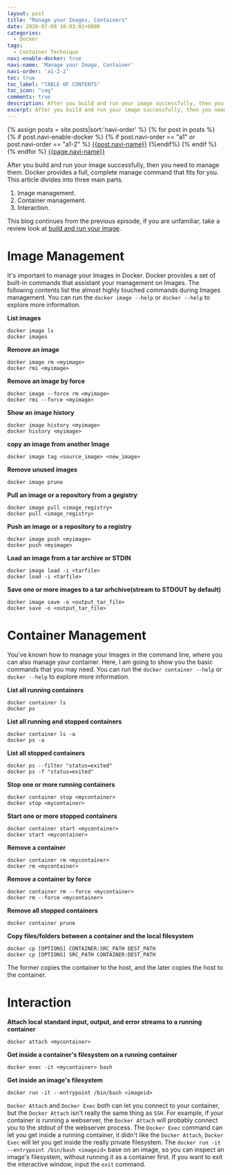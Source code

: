 ```yaml
---
layout: post
title: "Manage your Images, Containers"
date: 2020-07-08 10:03:01+0800
categories:
  - Docker
tags:
  - Container Technique
navi-enable-docker: true
navi-name: 'Manage your Image, Container'
navi-order: 'a1-2-2'
toc: true
toc_label: "TABLE OF CONTENTS"
toc_icon: "cog"
comments: true
description: After you build and run your image successfully, then you need to manage them. Docker provides a full, complete manage command that fits for you. This article divides into three main parts.It's important to manage your Images in Docker. Docker provides a set of built-in commands that assistant your management on Images.
excerpt: After you build and run your image successfully, then you need to manage them. Docker provides a full, complete manage command that fits for you. This article divides into three main parts.It's important to manage your Images in Docker. Docker provides a set of built-in commands that assistant your management on Images.
---
```

<!--navigation bar-->
<div class='navi-link-container'>
  {% assign posts = site.posts|sort:'navi-order' %}
  {% for post in posts %}
    {% if post.navi-enable-docker %}
        {% if post.navi-order == "a1" or
              post.navi-order == "a1-2"
        %}
            <a href="{{ site.baseurl }}{{ post.url }}" class='navi-link'>{{post.navi-name}}</a>
        {%endif%}
    {% endif %}
  {% endfor %}
<a class='navi-link' href="">{{page.navi-name}}</a>
</div>
<!--navigation bar-->

After you build and run your image successfully, then you need to manage them. Docker provides a full, complete manage command that fits for you. This article divides into three main parts.
1. Image management.
2. Container management.
3. Interaction.

This blog continues from the previous episode, if you are unfamiliar, take a review look at [build and run your image][1].

# Image Management
It's important to manage your Images in Docker. Docker provides a set of built-in commands that assistant your management on Images. The following contents list the almost highly touched commands during Images management. You can run the `docker image --help` or `docker --help` to explore more information.

**List images**
```
docker image ls
docker images
```

**Remove an image**
```
docker image rm <myimage>
docker rmi <myimage>
```

**Remove an image by force**
```
docker image --force rm <myimage>
docker rmi --force <myimage>
```

**Show an image history**
```
docker image history <myimage>
docker history <myimage>
```

**copy an image from another Image**
```
docker image tag <source_image> <new_image>
```

**Remove unused images**
```
docker image prune
```

**Pull an image or a repository from a gegistry**
```
docker image pull <image_registry>
docker pull <image_registry>
```

**Push an image or a repository to a registry**
```
docker image push <myimage>
docker push <myimage>
```

**Load an image from a tar archive or STDIN**
```
docker image load -i <tarfile>
docker load -i <tarfile>
```

**Save one or more images to a tar arhchive(stream to STDOUT by default)**
```
docker image save -o <output_tar_file>
docker save -o <output_tar_file>
```

<script src="https://gist.github.com/voltwu/873862bb48acfb48e87455a7419f5e5f.js"></script>

# Container Management
You've known how to manage your Images in the command line, where you can also manage your container. Here, I am going to show you the basic commands that you may need. You can run the `docker container --help` or `docker --help` to explore more information.

**List all running containers**
```
docker container ls
docker ps
```
**List all running and stopped containers**
```
docker container ls -a
docker ps -a
```
**List all stopped containers**
```
docker ps --filter "status=exited"
docker ps -f "status=exited"
```

**Stop one or more running containers**
```
docker container stop <mycontainer>
docker stop <mycontainer>
```
**Start one or more stopped containers**
```
docker container start <mycontainer>
docker start <mycontainer>
```

**Remove a container**
```
docker container rm <mycontainer>
docker rm <mycontainer>
```
**Remove a container by force**
```
docker container rm --force <mycontainer>
docker rm --force <mycontainer>
```
**Remove all stopped containers**
```
docker container prune
```

**Copy files/folders between a container and the local filesystem**
```
docker cp [OPTIONS] CONTAINER:SRC_PATH DEST_PATH
docker cp [OPTIONS] SRC_PATH CONTAINER:DEST_PATH
```
The former copies the container to the host, and the later copies the host to the container.

# Interaction

**Attach local standard input, output, and error streams to a running container**
```
docker attach <mycontainer>
```

**Get inside a container's filesystem on a running container**
```
docker exec -it <mycontainer> bash
```

**Get inside an image's filesystem**
```
docker run -it --entrypoint /bin/bash <imageid>
```


`Docker Attach` and `Docker Exec` both can let you connect to your container, but the `Docker Attach` isn't really the same thing as `SSH`.  For example, if your container is running a webserver, the `Docker Attach` will probably connect you to the *stdout* of the webserver process.  The `Docker Exec` command can let you get inside a running container, it didn't like the `Docker Attach`, `Docker Exec` will let you get inside the really private filesystem. The  `docker run -it --entrypoint /bin/bash <imageid>` base on an image, so you can inspect an image's filesystem, without running it as a container first. If you want to exit the interactive window, input the `exit` command.


[1]: /blog/docker/2020/07/08/build-and-run-your-image
